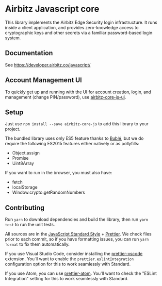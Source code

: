 # Airbitz Javascript core

This library implements the Airbitz Edge Security login infrastructure.
It runs inside a client application, and provides zero-knowledge access to
cryptographic keys and other secrets via a familiar password-based login
system.

## Documentation

See https://developer.airbitz.co/javascript/

## Account Management UI

To quickly get up and running with the UI for account creation, login, and
management (change PIN/password), use [airbitz-core-js-ui](https://github.com/Airbitz/airbitz-core-js-ui/).

## Setup

Just use `npm install --save airbitz-core-js` to add this library to your project.

The bundled library uses only ES5 feature thanks to [Bublé](https://buble.surge.sh),
but we do require the following ES2015 features either natively or as pollyfills:

* Object.assign
* Promise
* Uint8Array

If you want to run in the browser, you must also have:

* fetch
* localStorage
* Window.crypto.getRandomNumbers

## Contributing

Run `yarn` to download dependencies and build the library, then run `yarn test` to run the unit tests.

All sources are in the [JavaScript Standard Style](http://standardjs.com/) + [Prettier](https://prettier.io/). We check files prior to each commit, so if you have formatting issues, you can run `yarn format` to fix them automatically.

If you use Visual Studio Code, consider installing the [prettier-vscode](https://marketplace.visualstudio.com/items?itemName=esbenp.prettier-vscode) extension. You'll want to enable the `prettier.eslintIntegration` configuration option for this to work seamlessly with Standard.

If you use Atom, you can use [prettier-atom](https://atom.io/packages/prettier-atom). You'll want to check the "ESLint Integration" setting for this to work seamlessly with Standard.
